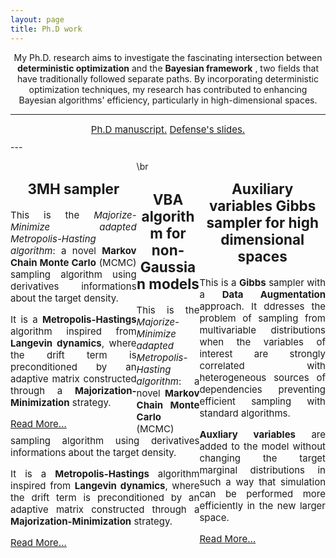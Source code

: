```yaml
---
layout: page
title: Ph.D work
---
```


<p align="center">
My Ph.D. research aims to investigate the fascinating intersection between <strong>deterministic optimization</strong>  and the <strong>Bayesian framework</strong> , two fields that have traditionally followed separate paths. By incorporating deterministic optimization techniques, my research has contributed to enhancing Bayesian algorithms' efficiency, particularly in high-dimensional spaces.
</p>

---
<center>
<div style="width: 50%; text-align: center; font-size:15px; margin:10px;">
  <a href="#" class="btn">Ph.D manuscript.</a> <a href="#" class="btn">Defense's slides.</a>
</div>
</center>
---

<div style="width: 100%;">
  
  
<div style="float: left; width: 40%; text-align: justify; font-size:15px;">
<center> <h2>3MH sampler</h2></center>
  <p>This is the <em>Majorize-Minimize adapted Metropolis-Hasting algorithm</em>: a novel <strong>Markov Chain Monte Carlo</strong> (MCMC) sampling algorithm using derivatives informations about the target density. </p>
<!--more-->
<p>It is a <strong>Metropolis-Hastings</strong> algorithm inspired from <strong>Langevin dynamics</strong>, where the drift term is preconditioned
by an adaptive matrix constructed through a <strong>Majorization-Minimization</strong> strategy. </p>
<a href="3MH.md">Read More...</a>
</div>
  
<div style="float: right; width: 40%; text-align: justify; font-size:15px;">
<center> <h2>Auxiliary variables Gibbs sampler for high dimensional spaces</h2></center>
<p>This is a <strong>Gibbs</strong> sampler with a <strong>Data Augmentation</strong> approach.  It ddresses the problem of sampling from multivariable distributions when the variables of interest are strongly correlated with heterogeneous sources of dependencies preventing efficient sampling with standard algorithms.</p>
<!--more-->
<p> <strong>Auxliary variables</strong> are added to the model without changing the target marginal
distributions in such a way that simulation can be performed more efficiently
in the new larger space. </p>
<a href="3MH.md">Read More...</a>
</div>
  <p> \br </p>
</div>

<div style="float: center; width: 100%; text-align: justify; font-size:15px;">
<center> <h2>VBA algorithm for non-Gaussian models</h2></center>
  <p>This is the <em>Majorize-Minimize adapted Metropolis-Hasting algorithm</em>: a novel <strong>Markov Chain Monte Carlo</strong> (MCMC) sampling algorithm using derivatives informations about the target density. </p>
<!--more-->
<p>It is a <strong>Metropolis-Hastings</strong> algorithm inspired from <strong>Langevin dynamics</strong>, where the drift term is preconditioned
by an adaptive matrix constructed through a <strong>Majorization-Minimization</strong> strategy. </p>
<a href="3MH.md">Read More...</a>
</div>






